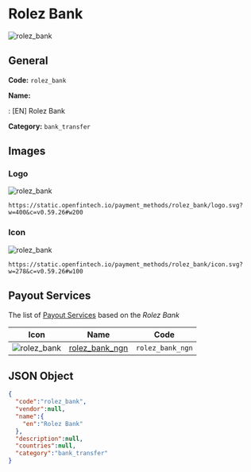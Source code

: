 
# Rolez Bank 
![rolez_bank](https://static.openfintech.io/payment_methods/rolez_bank/logo.svg?w=400&c=v0.59.26#w200)  

## General 
**Code:** `rolez_bank` 
 
**Name:** 
 
:	[EN] Rolez Bank 
 
**Category:** `bank_transfer` 
 

## Images 

### Logo 
![rolez_bank](https://static.openfintech.io/payment_methods/rolez_bank/logo.svg?w=400&c=v0.59.26#w200)  

```
https://static.openfintech.io/payment_methods/rolez_bank/logo.svg?w=400&c=v0.59.26#w200
```  

### Icon 
![rolez_bank](https://static.openfintech.io/payment_methods/rolez_bank/icon.svg?w=278&c=v0.59.26#w100)  

```
https://static.openfintech.io/payment_methods/rolez_bank/icon.svg?w=278&c=v0.59.26#w100
```  

## Payout Services 
 
The list of [Payout Services](/payout-services/) based on the _Rolez Bank_ 

|Icon|Name|Code| 
|:---:|:---:|:---:| 
|![rolez_bank](https://static.openfintech.io/payout_methods/rolez_bank/icon.svg?w=278&c=v0.59.26#w40) |[rolez_bank_ngn](/payout-services/rolez_bank_ngn/)|`rolez_bank_ngn`| 
 

## JSON Object 

```json
{
  "code":"rolez_bank",
  "vendor":null,
  "name":{
    "en":"Rolez Bank"
  },
  "description":null,
  "countries":null,
  "category":"bank_transfer"
}
```  
